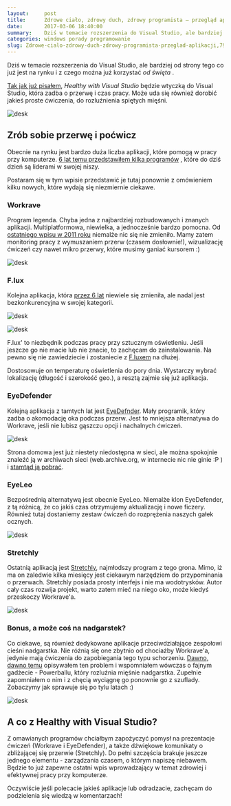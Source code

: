 ```yaml
---
layout:     post
title:      Zdrowe ciało, zdrowy duch, zdrowy programista — przegląd aplikacji
date:       2017-03-06 18:40:00
summary:    Dziś w temacie rozszerzenia do Visual Studio, ale bardziej od strony tego co już jest na rynku i z czego można już korzystać od święta.Tak jak już pisałem, Healthy with Visual Studio będzie wtyczką do Visual Studio, która zadba o przerwę i czas pracy. Może uda się również dorobić jakieś proste ćwiczenia, do rozluźnienia spiętych mięśni. Zrób sobie przerwę i poćwiczObecnie na rynku jest bardzo duża...
categories: windows porady programowanie
slug: Zdrowe-cialo-zdrowy-duch-zdrowy-programista-przeglad-aplikacji,79589.html
---
```




Dziś w temacie rozszerzenia do Visual Studio, ale bardziej od strony tego co już jest na rynku i z czego można już korzystać  *od święta* .

[Tak jak już pisałem](http://blog.djfoxer.pl/Healthy-with-Visual-Studio-wtyczka-ktora-zadba-o-zdrowie-i-czas-dewelopera,79587.html),  *Healthy with Visual Studio*  będzie wtyczką do Visual Studio, która zadba o przerwę i czas pracy. Może uda się również dorobić jakieś proste ćwiczenia, do rozluźnienia spiętych mięśni. 


![desk](https://raw.githubusercontent.com/djfoxer/djfoxer.github.io/master/_img/2017-3-6-_21_/g_-_608x405_-_-_79589x20170305095929_0.png)



## Zrób sobie przerwę i poćwicz



Obecnie na rynku jest bardzo duża liczba aplikacji, które pomogą w pracy przy komputerze. [6 lat temu przedstawiłem kilka programów](http://dp.do/s309) , które do dziś dzień są liderami w swojej niszy.

Postaram się w tym wpisie przedstawić je tutaj ponownie z omówieniem kilku nowych, które wydają się niezmiernie ciekawe. 


### Workrave

Program legenda. Chyba jedna z najbardziej rozbudowanych i znanych aplikacji. Multiplatformowa, niewielka, a jednocześnie bardzo pomocna. Od [ostatniego wpisu w 2011 roku](http://blog.djfoxer.pl/Zdrowa-praca-przy-komputerze-cz.-1-Aplikacje-wspomagajace,24474.html) niemalże nic się nie zmieniło. Mamy zatem monitoring pracy z wymuszaniem przerw (czasem dosłownie!), wizualizację ćwiczeń czy nawet mikro przerwy, które musimy ganiać kursorem :)


![desk](https://raw.githubusercontent.com/djfoxer/djfoxer.github.io/master/_img/2017-3-6-_21_/g_-_608x405_-_-_79589x20170305095926_0.jpg)




### F.lux

Kolejna aplikacja, która [przez 6 lat](http://blog.djfoxer.pl/Zdrowa-praca-przy-komputerze-cz.-1-Aplikacje-wspomagajace,24474.html) niewiele się zmieniła, ale nadal jest bezkonkurencyjna w swojej kategorii.


![desk](https://raw.githubusercontent.com/djfoxer/djfoxer.github.io/master/_img/2017-3-6-_21_/g_-_608x405_-_-_79589x20170305095928_0.jpg)


![desk](https://raw.githubusercontent.com/djfoxer/djfoxer.github.io/master/_img/2017-3-6-_21_/g_-_608x405_-_-_79589x20170305095928_1.jpg)


F.lux' to niezbędnik podczas pracy przy sztucznym oświetleniu. Jeśli jeszcze go nie macie lub nie znacie, to zachęcam do zainstalowania. Na pewno się nie zawiedziecie i zostaniecie z [F.luxem](http://blog.djfoxer.pl/Zdrowa-praca-przy-komputerze-cz.-1-Aplikacje-wspomagajace,24474.html) na dłużej.

Dostosowuje on temperaturę oświetlenia do pory dnia. Wystarczy wybrać lokalizację (długość i szerokość geo.), a resztą zajmie się już aplikacja.


### EyeDefender

Kolejną aplikacja z tamtych lat jest [EyeDefnder](http://blog.djfoxer.pl/Zdrowa-praca-przy-komputerze-cz.-3-Aplikacje-wspomagajace-2,25352.html). Mały programik, który zadba o akomodację oka podczas przerw. Jest to mniejsza alternatywa do Workrave, jeśli nie lubisz gąszczu opcji i nachalnych ćwiczeń.



![desk](https://raw.githubusercontent.com/djfoxer/djfoxer.github.io/master/_img/2017-3-6-_21_/g_-_608x405_-_-_79589x20170305095928_0.png)


Strona domowa jest już niestety niedostępna w sieci, ale można spokojnie znaleźć ją w archiwach sieci (web.archive.org, w internecie nic nie ginie :P ) i [stamtąd ją pobrać](http://web.archive.org/web/20140406060353/http://www.eterlab.com/eyedefender/).


### EyeLeo

Bezpośrednią alternatywą jest obecnie EyeLeo. Niemalże klon EyeDefender, z tą różnicą, że co jakiś czas otrzymujemy aktualizację i nowe ficzery. Również tutaj dostaniemy zestaw ćwiczeń do rozprężenia naszych gałek ocznych.


![desk](https://raw.githubusercontent.com/djfoxer/djfoxer.github.io/master/_img/2017-3-6-_21_/g_-_608x405_-_-_79589x20170305110221_0.png)




### Stretchly

Ostatnią aplikacją jest [Stretchly](https://github.com/hovancik/stretchly), najmłodszy program z tego grona. Mimo, iż ma on zaledwie kilka miesięcy jest ciekawym narzędziem do przypominania o przerwach. Stretchly posiada prosty interfejs i nie ma wodotrysków. Autor cały czas rozwija projekt, warto zatem mieć na niego oko, może kiedyś przeskoczy Workrave'a.


![desk](https://raw.githubusercontent.com/djfoxer/djfoxer.github.io/master/_img/2017-3-6-_21_/g_-_608x405_-_-_79589x20170305230801_0.png)



### Bonus, a może coś na nadgarstek?


Co ciekawe, są również dedykowane aplikacje przeciwdziałające zespołowi cieśni nadgarstka. Nie różnią się one zbytnio od chociażby Workrave'a, jedynie mają ćwiczenia do zapobiegania tego typu schorzeniu. [Dawno, dawno temu](http://blog.djfoxer.pl/Zdrowa-praca-przy-komputerze-cz.-2-Urzadzenia-wspomagajace,25248.html) opisywałem ten problem i wspomniałem wówczas o fajnym gadżecie - Powerballu, który rozluźnia mięśnie nadgarstka. Zupełnie zapomniałem o nim i z chęcią wyciągnę go ponownie go z szuflady. Zobaczymy jak sprawuje się po tylu latach :)


![desk](https://raw.githubusercontent.com/djfoxer/djfoxer.github.io/master/_img/2017-3-6-_21_/g_-_608x405_-_-_79589x20170305095928_2.jpg)




## A co z Healthy with Visual Studio?

Z omawianych programów chciałbym zapożyczyć pomysł na prezentacje ćwiczeń (Workrave i EyeDefender), a także dźwiękowe komunikaty o zbliżającej się przerwie (Stretchly). Do pełni szczęścia brakuje jeszcze jednego elementu - zarządzania czasem, o którym napiszę niebawem. Będzie to już zapewne ostatni wpis wprowadzający w temat zdrowiej i efektywnej pracy przy komputerze.

Oczywiście jeśli polecacie jakieś aplikacje lub odradzacie, zachęcam do podzielenia się wiedzą w komentarzach! 

